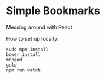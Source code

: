 Simple Bookmarks
===
Messing around with React

How to set up locally:

```
sudo npm install
bower install
mongod
gulp
npm run watch
```
